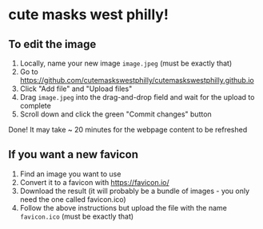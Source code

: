 # cute masks west philly!


## To edit the image

1. Locally, name your new image `image.jpeg` (must be exactly that)
1. Go to https://github.com/cutemaskswestphilly/cutemaskswestphilly.github.io
1. Click "Add file" and "Upload files"
1. Drag `image.jpeg` into the drag-and-drop field and wait for the upload to complete
1. Scroll down and click the green "Commit changes" button

Done! It may take ~ 20 minutes for the webpage content to be refreshed

## If you want a new favicon

1. Find an image you want to use
1. Convert it to a favicon with https://favicon.io/
1. Download the result (it will probably be a bundle of images - you only need the one called favicon.ico)
1. Follow the above instructions but upload the file with the name `favicon.ico` (must be exactly that)
